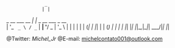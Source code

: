                   _                   
                 | |                  
  _ __ ___   __ _| |_ _ __ ___  _ __  
 | '_ ` _ \ / _` | __| '__/ _ \| '_ \ 
 | | | | | | (_| | |_| | | (_) | | | |
 |_| |_| |_|\__,_|\__|_|  \___/|_| |_|
                                      
 
 @Twitter: _Michel_Jr_
 @E-mail: michelcontato001@outlook.com
